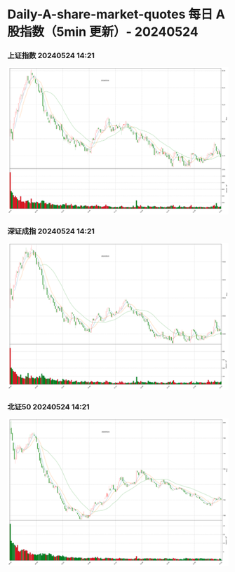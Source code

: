 
# Daily-A-share-market-quotes 每日 A 股指数（5min 更新）- 20240524

### 上证指数 20240524 14:21
![](./fig/2024/5/20240524-sh000001.png)

### 深证成指 20240524 14:21
![](./fig/2024/5/20240524-sz399001.png)

### 北证50 20240524 14:21
![](./fig/2024/5/20240524-bj899050.png)
